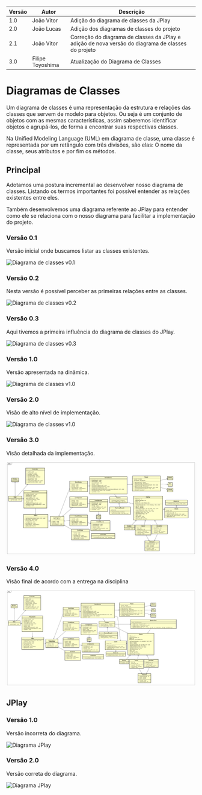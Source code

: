 |Versão|Autor|Descrição|
|------|-----|---------|
|1.0|João Vítor|Adição do diagrama de classes da JPlay|
|2.0|João Lucas|Adição dos diagramas de classes do projeto|
|2.1|João Vítor|Correção do diagrama de classes da JPlay e adição de nova versão do diagrama de classes do projeto|
|3.0|Filipe Toyoshima|Atualização do Diagrama de Classes|

# Diagramas de Classes
 
 Um diagrama de classes é uma representação da estrutura e relações das classes que servem de modelo para objetos. Ou seja é um conjunto de objetos com as mesmas características, assim saberemos identificar objetos e agrupá-los, de forma a encontrar suas respectivas classes. 
 
 Na Unified Modeling Language (UML) em diagrama de classe, uma classe é representada por um retângulo com três divisões, são elas: O nome da classe, seus atributos e por fim os métodos.

 
## Principal

Adotamos uma postura incremental ao desenvolver nosso diagrama de classes. Listando os termos importantes foi possível entender as relações existentes entre eles.

Também desenvolvemos uma diagrama referente ao JPlay para entender como ele se relaciona com o nosso diagrama para facilitar a implementação do projeto.

### Versão 0.1
Versão inicial onde buscamos listar as classes existentes.

![Diagrama de classes v0.1](https://i.imgur.com/2sReFrS.png)

### Versão 0.2
Nesta versão é possível perceber as primeiras relações entre as classes.

![Diagrama de classes v0.2](https://i.imgur.com/ajvguwx.png)

### Versão 0.3
Aqui tivemos a primeira influência do diagrama de classes do JPlay.

![Diagrama de classes v0.3](https://i.imgur.com/9p1ZKn4.png)

### Versão 1.0
Versão apresentada na dinâmica.

![Diagrama de classes v1.0](https://i.imgur.com/TafcaHw.png)

### Versão 2.0
Visão de alto nível de implementação.

![Diagrama de classes v1.0](https://i.imgur.com/7FS4DIi.jpg)

### Versão 3.0
Visão detalhada da implementação.

![Diagrama de classes v3.0](images/Class%20Diagram.png)

### Versão 4.0
Visão final de acordo com a entrega na disciplina

![Diagrama de classes v4.0](images/4.0.png)

## JPlay

### Versão 1.0
Versão incorreta do diagrama.

![Diagrama JPlay](https://i.imgur.com/Aoflhxh.jpg)

### Versão 2.0
Versão correta do diagrama.

![Diagrama JPlay](https://i.imgur.com/Tb9yNYZ.jpg)

